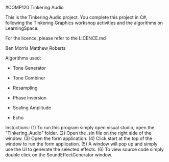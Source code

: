 #COMP120 Tinkering Audio

This is the Tinkering Audio project.
You complete this project in C#, following the Tinkering Graphics workshop activities and the algorithms on LearningSpace.

For the licence, please refer to the LICENCE.md

Ben Morris
Matthew Roberts

Algorithms used:
-   Tone Generator
-   Tone Combiner  

-   Resampling
-   Phase Inversion
-   Scaling Amplitude
-   Echo


Instuctions:
(1) To run this program simply open visual studio, open the "Tinkering_Audio" folder.
(2) Open the .sln file on the right side of the window.
(3) Open the form application.
(4) Click start at the top of the window to run the form application.
(5) A window will pop up and simply use the UI to generate the selected effects.
(6) To view source code simply double click on the SoundEffectGenerator window.
